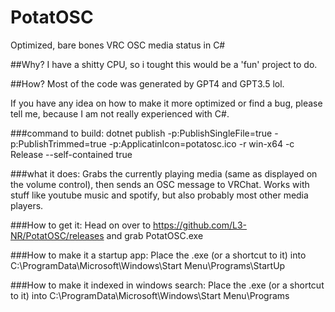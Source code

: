 # PotatOSC
Optimized, bare bones VRC OSC media status in C#

##Why?
I have a shitty CPU, so i tought this would be a 'fun' project to do.

##How?
Most of the code was generated by GPT4 and GPT3.5 lol.

If you have any idea on how to make it more optimized or find a bug, please tell me, because I am not really experienced with C#.

###command to build:
dotnet publish -p:PublishSingleFile=true -p:PublishTrimmed=true -p:ApplicatinIcon=potatosc.ico -r win-x64 -c Release --self-contained true

###what it does:
Grabs the currently playing media (same as displayed on the volume control), then sends an OSC message to VRChat. Works with stuff like youtube music and spotify, but also probably most other media players.

###How to get it:
Head on over to https://github.com/L3-NR/PotatOSC/releases and grab PotatOSC.exe

###How to make it a startup app:
Place the .exe (or a shortcut to it) into C:\ProgramData\Microsoft\Windows\Start Menu\Programs\StartUp

###How to make it indexed in windows search:
Place the .exe (or a shortcut to it) into C:\ProgramData\Microsoft\Windows\Start Menu\Programs
